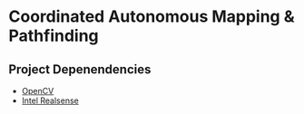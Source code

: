 # Coordinated Autonomous Mapping & Pathfinding

## Project Depenendencies
* [OpenCV](https://github.com/opencv/opencv)
* [Intel Realsense](https://github.com/IntelRealSense/librealsense)